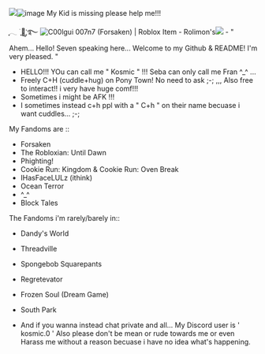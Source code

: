 <img src="blob:chrome-untrusted://media-app/b1a7c607-20a5-4b3e-a2dd-4aacaf7d1a37" />![image](https://github.com/user-attachments/assets/7bea4c18-07ba-4444-b937-ed28c7caefcc)
My Kid is missing please help me!!!

ִֶָ𓂃 ࣪ ִֶָ🐇་༘࿐  <img src="https://tr.rbxcdn.com/180DAY-b86ded0a2c1592423f8f818e5bffb040/420/420/Hat/Webp/noFilter" alt="C00lgui 007n7 (Forsaken) | Roblox Item - Rolimon&#39;s"/>![](https://github.com/user-attachments/36bb09ef-655e-43d6-9ea5-a7f4cf05603d) - " Ahem... Hello! Seven speaking here... Welcome to my Github & README! I'm very pleased. "

- HELLO!!! YOu can call me " Kosmic " !!! Seba can only call me Fran ^_^ ...
- Freely C+H (cuddle+hug) on Pony Town! No need to ask ;-; ,,, Also free to interact!! i very have huge comf!!!
- Sometimes i might be AFK !!!
- I sometimes instead c+h ppl with a " C+h " on their name becuase i want cuddles... ;-;

My Fandoms are ::
- Forsaken
- The Robloxian: Until Dawn
- Phighting!
- Cookie Run: Kingdom & Cookie Run: Oven Break
- IHasFaceLULz (ithink)
- Ocean Terror
- ^_^
- Block Tales

The Fandoms i'm rarely/barely in::
- Dandy's World
- Threadville
- Spongebob Squarepants
- Regretevator
- Frozen Soul (Dream Game)
- South Park

- And if you wanna instead chat private and all... My Discord user is ' kosmic.0 '
Also please don't be mean or rude towards me or even Harass me without a reason becuase i have no idea what's happening.
